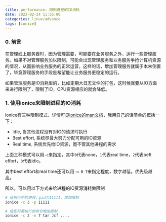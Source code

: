```yaml
---
title: performance: 限制进程的IO消耗
date: 2022-02-24 11:56:00
categories: linux/advance
tags: [ionice]
---
```


### 0. 前言
在管理线上服务器时，因为管理需要，可能要在业务服务之外，运行一些管理服务。如果不对管理服务加以限制，可能会出现管理服务和业务服务争抢计算机资源的情况，从而影响业务服务的正常运营，这样的话，增加管理服务就属于本末倒置了，毕竟管理服务的手段是希望能让业务服务更稳定的运行。

如果管理服务是IO消耗型的，比如定期大日志文件的打包，这时候就要从IO方面来进行限制了，限制了IO，CPU资源相应的就会降低。


### 1. 使用ionice来限制进程的IO消耗
ionice有三种限制模式，详情可见[ionice的man文档](https://linux.die.net/man/1/ionice)，我用自己的话简单的概括一下：
- Idle, 当其他进程没有对IO的请求时执行
- Best effort, 系统尽最大努力分配可用的IO资源
- Real time, 系统优先给IO资源，而不管其他进程的需求

上面三种模式可以用`-c`来指定，其中`0`代表none，`1`代表real time，`2`代表beft effort，`3`代表idle。

其中best effort和real time还可以用`-n 0-7`来指定程度，数字越低，优先级越高。

所以，可以用以下方式来给进程的IO资源消耗做限制

``` bash
# 给执行中的进程，pid为11111，增加限制
ionice -c 3 -p 11111

# 给即将要执行的命令增加限制
ionice -c 2 -n 7 tar Jcf ....
```